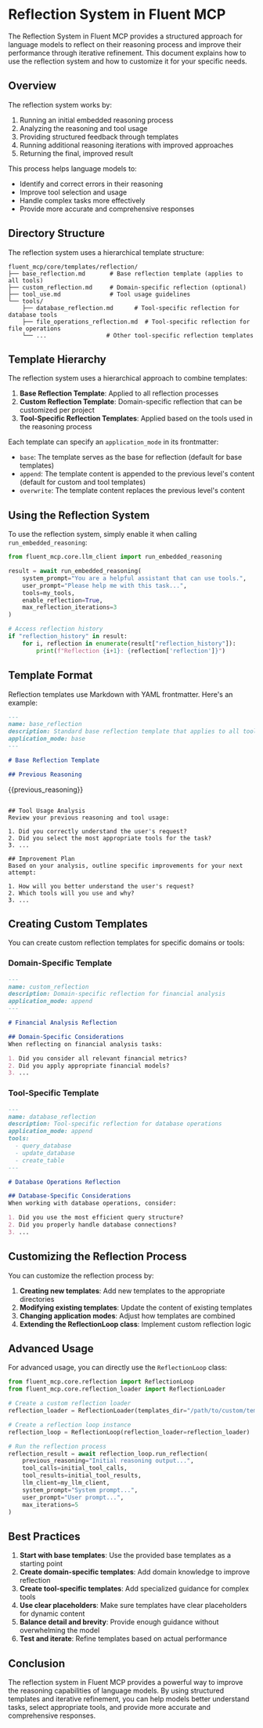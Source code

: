 # Reflection System in Fluent MCP

The Reflection System in Fluent MCP provides a structured approach for language models to reflect on their reasoning process and improve their performance through iterative refinement. This document explains how to use the reflection system and how to customize it for your specific needs.

## Overview

The reflection system works by:

1. Running an initial embedded reasoning process
2. Analyzing the reasoning and tool usage
3. Providing structured feedback through templates
4. Running additional reasoning iterations with improved approaches
5. Returning the final, improved result

This process helps language models to:

- Identify and correct errors in their reasoning
- Improve tool selection and usage
- Handle complex tasks more effectively
- Provide more accurate and comprehensive responses

## Directory Structure

The reflection system uses a hierarchical template structure:

```
fluent_mcp/core/templates/reflection/
├── base_reflection.md       # Base reflection template (applies to all tools)
├── custom_reflection.md     # Domain-specific reflection (optional)
├── tool_use.md              # Tool usage guidelines
└── tools/
    ├── database_reflection.md      # Tool-specific reflection for database tools
    ├── file_operations_reflection.md  # Tool-specific reflection for file operations
    └── ...                 # Other tool-specific reflection templates
```

## Template Hierarchy

The reflection system uses a hierarchical approach to combine templates:

1. **Base Reflection Template**: Applied to all reflection processes
2. **Custom Reflection Template**: Domain-specific reflection that can be customized per project
3. **Tool-Specific Reflection Templates**: Applied based on the tools used in the reasoning process

Each template can specify an `application_mode` in its frontmatter:

- `base`: The template serves as the base for reflection (default for base templates)
- `append`: The template content is appended to the previous level's content (default for custom and tool templates)
- `overwrite`: The template content replaces the previous level's content

## Using the Reflection System

To use the reflection system, simply enable it when calling `run_embedded_reasoning`:

```python
from fluent_mcp.core.llm_client import run_embedded_reasoning

result = await run_embedded_reasoning(
    system_prompt="You are a helpful assistant that can use tools.",
    user_prompt="Please help me with this task...",
    tools=my_tools,
    enable_reflection=True,
    max_reflection_iterations=3
)

# Access reflection history
if "reflection_history" in result:
    for i, reflection in enumerate(result["reflection_history"]):
        print(f"Reflection {i+1}: {reflection['reflection']}")
```

## Template Format

Reflection templates use Markdown with YAML frontmatter. Here's an example:

```markdown
---
name: base_reflection
description: Standard base reflection template that applies to all tools
application_mode: base
---

# Base Reflection Template

## Previous Reasoning
```
{{previous_reasoning}}
```

## Tool Usage Analysis
Review your previous reasoning and tool usage:

1. Did you correctly understand the user's request?
2. Did you select the most appropriate tools for the task?
3. ...

## Improvement Plan
Based on your analysis, outline specific improvements for your next attempt:

1. How will you better understand the user's request?
2. Which tools will you use and why?
3. ...
```

## Creating Custom Templates

You can create custom reflection templates for specific domains or tools:

### Domain-Specific Template

```markdown
---
name: custom_reflection
description: Domain-specific reflection for financial analysis
application_mode: append
---

# Financial Analysis Reflection

## Domain-Specific Considerations
When reflecting on financial analysis tasks:

1. Did you consider all relevant financial metrics?
2. Did you apply appropriate financial models?
3. ...
```

### Tool-Specific Template

```markdown
---
name: database_reflection
description: Tool-specific reflection for database operations
application_mode: append
tools:
  - query_database
  - update_database
  - create_table
---

# Database Operations Reflection

## Database-Specific Considerations
When working with database operations, consider:

1. Did you use the most efficient query structure?
2. Did you properly handle database connections?
3. ...
```

## Customizing the Reflection Process

You can customize the reflection process by:

1. **Creating new templates**: Add new templates to the appropriate directories
2. **Modifying existing templates**: Update the content of existing templates
3. **Changing application modes**: Adjust how templates are combined
4. **Extending the ReflectionLoop class**: Implement custom reflection logic

## Advanced Usage

For advanced usage, you can directly use the `ReflectionLoop` class:

```python
from fluent_mcp.core.reflection import ReflectionLoop
from fluent_mcp.core.reflection_loader import ReflectionLoader

# Create a custom reflection loader
reflection_loader = ReflectionLoader(templates_dir="/path/to/custom/templates")

# Create a reflection loop instance
reflection_loop = ReflectionLoop(reflection_loader=reflection_loader)

# Run the reflection process
reflection_result = await reflection_loop.run_reflection(
    previous_reasoning="Initial reasoning output...",
    tool_calls=initial_tool_calls,
    tool_results=initial_tool_results,
    llm_client=my_llm_client,
    system_prompt="System prompt...",
    user_prompt="User prompt...",
    max_iterations=5
)
```

## Best Practices

1. **Start with base templates**: Use the provided base templates as a starting point
2. **Create domain-specific templates**: Add domain knowledge to improve reflection
3. **Create tool-specific templates**: Add specialized guidance for complex tools
4. **Use clear placeholders**: Make sure templates have clear placeholders for dynamic content
5. **Balance detail and brevity**: Provide enough guidance without overwhelming the model
6. **Test and iterate**: Refine templates based on actual performance

## Conclusion

The reflection system in Fluent MCP provides a powerful way to improve the reasoning capabilities of language models. By using structured templates and iterative refinement, you can help models better understand tasks, select appropriate tools, and provide more accurate and comprehensive responses. 